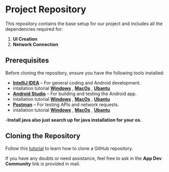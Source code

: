 # Project Repository  

This repository contains the base setup for our project and includes all the dependencies required for:  
1. **UI Creation**  
2. **Network Connection**  

## Prerequisites  

Before cloning the repository, ensure you have the following tools installed:  

- **[IntelliJ IDEA](https://www.jetbrains.com/idea/download/)** – For general coding and Android development.
- intallation tutorial **[Windows](https://youtu.be/tmEETJUz8uA?si=p0WnyoJJxbz44N3L)** , **[MacOs](https://youtu.be/zCkhAVhuILs?si=VdE4yD_hLmDifieL)** , **[Ubantu](https://youtu.be/oB7hon6EBDo?si=GILlFxWSh-afpnTU)**
- **[Android Studio](https://developer.android.com/studio)** – For building and testing the Android app.
- intallation tutorial **[Windows](https://www.youtube.com/watch?v=8gc5z3aKc6k)** , **[MacOs](https://youtu.be/8ILww0tUSxw?si=dj7sxQiwx7Izm7sw)** , **[Ubantu](https://youtu.be/tdkjCZ03Aj4?si=TcxB3ifbg3itfL3w)**
- **[Postman](https://www.postman.com/downloads/)** – For testing APIs and network requests.
- intallation tutorial **[Windows](https://www.youtube.com/watch?v=Hmn5XeZv-GE)** , **[MacOs](https://youtu.be/i9FQWDx8NIY?si=IkVXJpktgIckrIoe)** , **[Ubantu](https://youtu.be/6wB7Kl_hxMc?si=UD31N-AFbQWRo6Wp)**

-**Install java also just search up for java installation for your os.**

## Cloning the Repository  

Follow this [tutorial](https://youtu.be/lIYj7UwHa4c?si=v4s0KEWnS0iZUBz6) to learn how to clone a GitHub repository.  

If you have any doubts or need assistance, feel free to ask in the **App Dev Community** link is provided in mail.  
